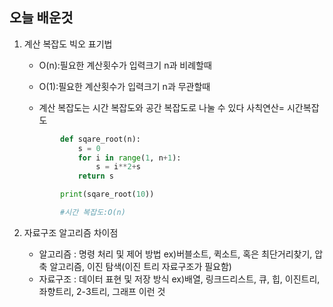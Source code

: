 ## 오늘 배운것

1. 계산 복잡도 빅오 표기법

   - O(n):필요한 계산횟수가 입력크기 n과 비례할때
   - O(1):필요한 계산횟수가 입력크기 n과 무관할때

   - 계산 복잡도는 시간 복잡도와 공간 복잡도로 나눌 수 있다
     사칙연산= 시간복잡도

   ```python
           def sqare_root(n):
               s = 0
               for i in range(1, n+1):
                   s = i**2+s
               return s

           print(sqare_root(10))

           #시간 복잡도:O(n)
   ```

2. 자료구조 알고리즘 차이점
   - 알고리즘 : 명령 처리 및 제어 방법
     ex)버블소트, 퀵소트, 혹은 최단거리찾기, 압축 알고리즘, 이진 탐색(이진 트리 자료구조가 필요함)
   - 자료구조 : 데이터 표현 및 저장 방식
     ex)배열, 링크드리스트, 큐, 힙, 이진트리, 좌향트리, 2-3트리, 그래프 이런 것
